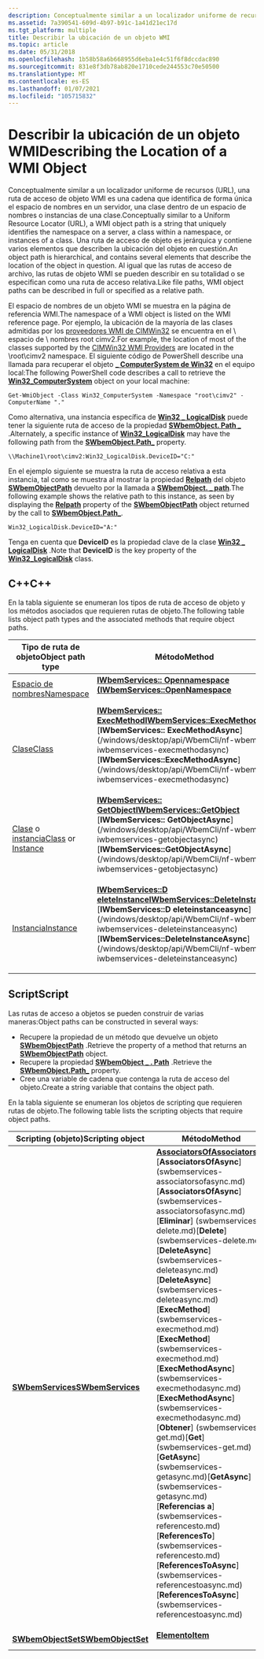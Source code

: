 ```yaml
---
description: Conceptualmente similar a un localizador uniforme de recursos (URL), una ruta de acceso de objeto WMI es una cadena que identifica de forma única el espacio de nombres en un servidor, una clase dentro de un espacio de nombres o instancias de una clase.
ms.assetid: 7a390541-609d-4b97-b91c-1a41d21ec17d
ms.tgt_platform: multiple
title: Describir la ubicación de un objeto WMI
ms.topic: article
ms.date: 05/31/2018
ms.openlocfilehash: 1b58b58a6b668955d6eba1e4c51f6f8dccdac890
ms.sourcegitcommit: 831e8f3db78ab820e1710cede244553c70e50500
ms.translationtype: MT
ms.contentlocale: es-ES
ms.lasthandoff: 01/07/2021
ms.locfileid: "105715832"
---
```

# <a name="describing-the-location-of-a-wmi-object"></a><span data-ttu-id="18c0f-103">Describir la ubicación de un objeto WMI</span><span class="sxs-lookup"><span data-stu-id="18c0f-103">Describing the Location of a WMI Object</span></span>

<span data-ttu-id="18c0f-104">Conceptualmente similar a un localizador uniforme de recursos (URL), una ruta de acceso de objeto WMI es una cadena que identifica de forma única el espacio de nombres en un servidor, una clase dentro de un espacio de nombres o instancias de una clase.</span><span class="sxs-lookup"><span data-stu-id="18c0f-104">Conceptually similar to a Uniform Resource Locator (URL), a WMI object path is a string that uniquely identifies the namespace on a server, a class within a namespace, or instances of a class.</span></span> <span data-ttu-id="18c0f-105">Una ruta de acceso de objeto es jerárquica y contiene varios elementos que describen la ubicación del objeto en cuestión.</span><span class="sxs-lookup"><span data-stu-id="18c0f-105">An object path is hierarchical, and contains several elements that describe the location of the object in question.</span></span> <span data-ttu-id="18c0f-106">Al igual que las rutas de acceso de archivo, las rutas de objeto WMI se pueden describir en su totalidad o se especifican como una ruta de acceso relativa.</span><span class="sxs-lookup"><span data-stu-id="18c0f-106">Like file paths, WMI object paths can be described in full or specified as a relative path.</span></span>

<span data-ttu-id="18c0f-107">El espacio de nombres de un objeto WMI se muestra en la página de referencia WMI.</span><span class="sxs-lookup"><span data-stu-id="18c0f-107">The namespace of a WMI object is listed on the WMI reference page.</span></span> <span data-ttu-id="18c0f-108">Por ejemplo, la ubicación de la mayoría de las clases admitidas por los [proveedores WMI de CIMWin32](/windows/desktop/CIMWin32Prov/cimwin32-wmi-providers) se encuentra en el \\ espacio de \\ nombres root cimv2.</span><span class="sxs-lookup"><span data-stu-id="18c0f-108">For example, the location of most of the classes supported by the [CIMWin32 WMI Providers](/windows/desktop/CIMWin32Prov/cimwin32-wmi-providers) are located in the \\root\\cimv2 namespace.</span></span> <span data-ttu-id="18c0f-109">El siguiente código de PowerShell describe una llamada para recuperar el objeto [**\_ ComputerSystem de Win32**](/windows/desktop/CIMWin32Prov/win32-computersystem) en el equipo local:</span><span class="sxs-lookup"><span data-stu-id="18c0f-109">The following PowerShell code describes a call to retrieve the [**Win32\_ComputerSystem**](/windows/desktop/CIMWin32Prov/win32-computersystem) object on your local machine:</span></span>

`Get-WmiObject -Class Win32_ComputerSystem -Namespace "root\cimv2" -ComputerName "."`

<span data-ttu-id="18c0f-110">Como alternativa, una instancia específica de [**Win32 \_ LogicalDisk**](/windows/desktop/CIMWin32Prov/win32-logicaldisk) puede tener la siguiente ruta de acceso de la propiedad [**SWbemObject. Path \_**](swbemobject-path-.md) .</span><span class="sxs-lookup"><span data-stu-id="18c0f-110">Alternately, a specific instance of [**Win32\_LogicalDisk**](/windows/desktop/CIMWin32Prov/win32-logicaldisk) may have the following path from the [**SWbemObject.Path\_**](swbemobject-path-.md) property.</span></span>

`\\Machine1\root\cimv2:Win32_LogicalDisk.DeviceID="C:"`

<span data-ttu-id="18c0f-111">En el ejemplo siguiente se muestra la ruta de acceso relativa a esta instancia, tal como se muestra al mostrar la propiedad [**Relpath**](swbemobjectpath-relpath.md) del objeto [**SWbemObjectPath**](swbemobjectpath.md) devuelto por la llamada a [**SWbemObject. \_ path**](swbemobject-path-.md).</span><span class="sxs-lookup"><span data-stu-id="18c0f-111">The following example shows the relative path to this instance, as seen by displaying the [**Relpath**](swbemobjectpath-relpath.md) property of the [**SWbemObjectPath**](swbemobjectpath.md) object returned by the call to [**SWbemObject.Path\_**](swbemobject-path-.md).</span></span>

`Win32_LogicalDisk.DeviceID="A:"`

<span data-ttu-id="18c0f-112">Tenga en cuenta que **DeviceID** es la propiedad clave de la clase [**Win32 \_ LogicalDisk**](/windows/desktop/CIMWin32Prov/win32-logicaldisk) .</span><span class="sxs-lookup"><span data-stu-id="18c0f-112">Note that **DeviceID** is the key property of the [**Win32\_LogicalDisk**](/windows/desktop/CIMWin32Prov/win32-logicaldisk) class.</span></span>

## <a name="c"></a><span data-ttu-id="18c0f-113">C++</span><span class="sxs-lookup"><span data-stu-id="18c0f-113">C++</span></span>

<span data-ttu-id="18c0f-114">En la tabla siguiente se enumeran los tipos de ruta de acceso de objeto y los métodos asociados que requieren rutas de objeto.</span><span class="sxs-lookup"><span data-stu-id="18c0f-114">The following table lists object path types and the associated methods that require object paths.</span></span>



<table>
<thead>
<tr class="header">
<th><span data-ttu-id="18c0f-115">Tipo de ruta de objeto</span><span class="sxs-lookup"><span data-stu-id="18c0f-115">Object path type</span></span></th>
<th><span data-ttu-id="18c0f-116">Método</span><span class="sxs-lookup"><span data-stu-id="18c0f-116">Method</span></span></th>
</tr>
</thead>
<tbody>
<tr class="odd">
<td><span data-ttu-id="18c0f-117"><a href="describing-a-wmi-namespace-object-path.md">Espacio de nombres</a></span><span class="sxs-lookup"><span data-stu-id="18c0f-117"><a href="describing-a-wmi-namespace-object-path.md">Namespace</a></span></span></td>
<td><dl><span data-ttu-id="18c0f-118"><a href="/windows/desktop/api/WbemCli/nf-wbemcli-iwbemservices-opennamespace"><strong>IWbemServices:: Opennamespace (</strong></a></span><span class="sxs-lookup"><span data-stu-id="18c0f-118"><a href="/windows/desktop/api/WbemCli/nf-wbemcli-iwbemservices-opennamespace"><strong>IWbemServices::OpenNamespace</strong></a></span></span><br />
</dl></td>
</tr>
<tr class="even">
<td><span data-ttu-id="18c0f-119"><a href="describing-a-class-object-path.md">Clase</a></span><span class="sxs-lookup"><span data-stu-id="18c0f-119"><a href="describing-a-class-object-path.md">Class</a></span></span></td>
<td><dl><span data-ttu-id="18c0f-120"><a href="/windows/desktop/api/WbemCli/nf-wbemcli-iwbemservices-execmethod"><strong>IWbemServices:: ExecMethod</strong></a></span><span class="sxs-lookup"><span data-stu-id="18c0f-120"><a href="/windows/desktop/api/WbemCli/nf-wbemcli-iwbemservices-execmethod"><strong>IWbemServices::ExecMethod</strong></a></span></span><br />
<span data-ttu-id="18c0f-121">[<strong>IWbemServices:: ExecMethodAsync</strong>] (/windows/desktop/api/WbemCli/nf-wbemcli-iwbemservices-execmethodasync)</span><span class="sxs-lookup"><span data-stu-id="18c0f-121">[<strong>IWbemServices::ExecMethodAsync</strong>](/windows/desktop/api/WbemCli/nf-wbemcli-iwbemservices-execmethodasync)</span></span><br />
</dl></td>
</tr>
<tr class="odd">
<td><span data-ttu-id="18c0f-122"><a href="describing-a-class-object-path.md">Clase</a> o <a href="describing-an-instance-object-path.md">instancia</a></span><span class="sxs-lookup"><span data-stu-id="18c0f-122"><a href="describing-a-class-object-path.md">Class</a> or <a href="describing-an-instance-object-path.md">Instance</a></span></span></td>
<td><dl><span data-ttu-id="18c0f-123"><a href="/windows/desktop/api/WbemCli/nf-wbemcli-iwbemservices-getobject"><strong>IWbemServices:: GetObject</strong></a></span><span class="sxs-lookup"><span data-stu-id="18c0f-123"><a href="/windows/desktop/api/WbemCli/nf-wbemcli-iwbemservices-getobject"><strong>IWbemServices::GetObject</strong></a></span></span><br />
<span data-ttu-id="18c0f-124">[<strong>IWbemServices:: GetObjectAsync</strong>] (/windows/desktop/api/WbemCli/nf-wbemcli-iwbemservices-getobjectasync)</span><span class="sxs-lookup"><span data-stu-id="18c0f-124">[<strong>IWbemServices::GetObjectAsync</strong>](/windows/desktop/api/WbemCli/nf-wbemcli-iwbemservices-getobjectasync)</span></span><br />
</dl></td>
</tr>
<tr class="even">
<td><span data-ttu-id="18c0f-125"><a href="describing-an-instance-object-path.md">Instancia</a></span><span class="sxs-lookup"><span data-stu-id="18c0f-125"><a href="describing-an-instance-object-path.md">Instance</a></span></span></td>
<td><dl><span data-ttu-id="18c0f-126"><a href="/windows/desktop/api/WbemCli/nf-wbemcli-iwbemservices-deleteinstance"><strong>IWbemServices::D eleteInstance</strong></a></span><span class="sxs-lookup"><span data-stu-id="18c0f-126"><a href="/windows/desktop/api/WbemCli/nf-wbemcli-iwbemservices-deleteinstance"><strong>IWbemServices::DeleteInstance</strong></a></span></span><br />
<span data-ttu-id="18c0f-127">[<strong>IWbemServices::D eleteinstanceasync</strong>] (/windows/desktop/api/WbemCli/nf-wbemcli-iwbemservices-deleteinstanceasync)</span><span class="sxs-lookup"><span data-stu-id="18c0f-127">[<strong>IWbemServices::DeleteInstanceAsync</strong>](/windows/desktop/api/WbemCli/nf-wbemcli-iwbemservices-deleteinstanceasync)</span></span><br />
</dl></td>
</tr>
</tbody>
</table>



 

## <a name="script"></a><span data-ttu-id="18c0f-128">Script</span><span class="sxs-lookup"><span data-stu-id="18c0f-128">Script</span></span>

<span data-ttu-id="18c0f-129">Las rutas de acceso a objetos se pueden construir de varias maneras:</span><span class="sxs-lookup"><span data-stu-id="18c0f-129">Object paths can be constructed in several ways:</span></span>

-   <span data-ttu-id="18c0f-130">Recupere la propiedad de un método que devuelve un objeto [**SWbemObjectPath**](swbemobjectpath.md) .</span><span class="sxs-lookup"><span data-stu-id="18c0f-130">Retrieve the property of a method that returns an [**SWbemObjectPath**](swbemobjectpath.md) object.</span></span>
-   <span data-ttu-id="18c0f-131">Recupere la propiedad [**SWbemObject \_ . Path**](swbemobject-path-.md) .</span><span class="sxs-lookup"><span data-stu-id="18c0f-131">Retrieve the [**SWbemObject.Path\_**](swbemobject-path-.md) property.</span></span>
-   <span data-ttu-id="18c0f-132">Cree una variable de cadena que contenga la ruta de acceso del objeto.</span><span class="sxs-lookup"><span data-stu-id="18c0f-132">Create a string variable that contains the object path.</span></span>

<span data-ttu-id="18c0f-133">En la tabla siguiente se enumeran los objetos de scripting que requieren rutas de objeto.</span><span class="sxs-lookup"><span data-stu-id="18c0f-133">The following table lists the scripting objects that require object paths.</span></span>



<table>
<thead>
<tr class="header">
<th><span data-ttu-id="18c0f-134">Scripting (objeto)</span><span class="sxs-lookup"><span data-stu-id="18c0f-134">Scripting object</span></span></th>
<th><span data-ttu-id="18c0f-135">Método</span><span class="sxs-lookup"><span data-stu-id="18c0f-135">Method</span></span></th>
</tr>
</thead>
<tbody>
<tr class="odd">
<td><span data-ttu-id="18c0f-136"><a href="swbemservices.md"><strong>SWbemServices</strong></a></span><span class="sxs-lookup"><span data-stu-id="18c0f-136"><a href="swbemservices.md"><strong>SWbemServices</strong></a></span></span></td>
<td><dl><span data-ttu-id="18c0f-137"><a href="swbemservices-associatorsof.md"><strong>AssociatorsOf</strong></a></span><span class="sxs-lookup"><span data-stu-id="18c0f-137"><a href="swbemservices-associatorsof.md"><strong>AssociatorsOf</strong></a></span></span><br />
<span data-ttu-id="18c0f-138">[<strong>AssociatorsOfAsync</strong>] (swbemservices-associatorsofasync.md)</span><span class="sxs-lookup"><span data-stu-id="18c0f-138">[<strong>AssociatorsOfAsync</strong>](swbemservices-associatorsofasync.md)</span></span><br />
<span data-ttu-id="18c0f-139">[<strong>Eliminar</strong>] (swbemservices-delete.md)</span><span class="sxs-lookup"><span data-stu-id="18c0f-139">[<strong>Delete</strong>](swbemservices-delete.md)</span></span><br />
<span data-ttu-id="18c0f-140">[<strong>DeleteAsync</strong>] (swbemservices-deleteasync.md)</span><span class="sxs-lookup"><span data-stu-id="18c0f-140">[<strong>DeleteAsync</strong>](swbemservices-deleteasync.md)</span></span><br />
<span data-ttu-id="18c0f-141">[<strong>ExecMethod</strong>] (swbemservices-execmethod.md)</span><span class="sxs-lookup"><span data-stu-id="18c0f-141">[<strong>ExecMethod</strong>](swbemservices-execmethod.md)</span></span><br />
<span data-ttu-id="18c0f-142">[<strong>ExecMethodAsync</strong>] (swbemservices-execmethodasync.md)</span><span class="sxs-lookup"><span data-stu-id="18c0f-142">[<strong>ExecMethodAsync</strong>](swbemservices-execmethodasync.md)</span></span><br />
<span data-ttu-id="18c0f-143">[<strong>Obtener</strong>] (swbemservices-get.md)</span><span class="sxs-lookup"><span data-stu-id="18c0f-143">[<strong>Get</strong>](swbemservices-get.md)</span></span><br />
<span data-ttu-id="18c0f-144">[<strong>GetAsync</strong>] (swbemservices-getasync.md)</span><span class="sxs-lookup"><span data-stu-id="18c0f-144">[<strong>GetAsync</strong>](swbemservices-getasync.md)</span></span><br />
<span data-ttu-id="18c0f-145">[<strong>Referencias a</strong>] (swbemservices-referencesto.md)</span><span class="sxs-lookup"><span data-stu-id="18c0f-145">[<strong>ReferencesTo</strong>](swbemservices-referencesto.md)</span></span><br />
<span data-ttu-id="18c0f-146">[<strong>ReferencesToAsync</strong>] (swbemservices-referencestoasync.md)</span><span class="sxs-lookup"><span data-stu-id="18c0f-146">[<strong>ReferencesToAsync</strong>](swbemservices-referencestoasync.md)</span></span><br />
</dl></td>
</tr>
<tr class="even">
<td><span data-ttu-id="18c0f-147"><a href="swbemobjectset.md"><strong>SWbemObjectSet</strong></a></span><span class="sxs-lookup"><span data-stu-id="18c0f-147"><a href="swbemobjectset.md"><strong>SWbemObjectSet</strong></a></span></span></td>
<td><dl><span data-ttu-id="18c0f-148"><a href="swbemobjectset-item.md"><strong>Elemento</strong></a></span><span class="sxs-lookup"><span data-stu-id="18c0f-148"><a href="swbemobjectset-item.md"><strong>Item</strong></a></span></span><br />
</dl></td>
</tr>
</tbody>
</table>



 

 

 
